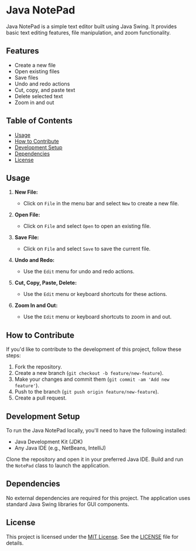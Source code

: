 # Java NotePad

Java NotePad is a simple text editor built using Java Swing. It provides basic text editing features, file manipulation, and zoom functionality.

## Features

- Create a new file
- Open existing files
- Save files
- Undo and redo actions
- Cut, copy, and paste text
- Delete selected text
- Zoom in and out

## Table of Contents

- [Usage](#usage)
- [How to Contribute](#how-to-contribute)
- [Development Setup](#development-setup)
- [Dependencies](#dependencies)
- [License](#license)

## Usage

1. **New File:**
   - Click on `File` in the menu bar and select `New` to create a new file.

2. **Open File:**
   - Click on `File` and select `Open` to open an existing file.

3. **Save File:**
   - Click on `File` and select `Save` to save the current file.

4. **Undo and Redo:**
   - Use the `Edit` menu for undo and redo actions.

5. **Cut, Copy, Paste, Delete:**
   - Use the `Edit` menu or keyboard shortcuts for these actions.

6. **Zoom In and Out:**
   - Use the `Edit` menu or keyboard shortcuts to zoom in and out.

## How to Contribute

If you'd like to contribute to the development of this project, follow these steps:

1. Fork the repository.
2. Create a new branch (`git checkout -b feature/new-feature`).
3. Make your changes and commit them (`git commit -am 'Add new feature'`).
4. Push to the branch (`git push origin feature/new-feature`).
5. Create a pull request.

## Development Setup

To run the Java NotePad locally, you'll need to have the following installed:

- Java Development Kit (JDK)
- Any Java IDE (e.g., NetBeans, IntelliJ)

Clone the repository and open it in your preferred Java IDE. Build and run the `NotePad` class to launch the application.

## Dependencies

No external dependencies are required for this project. The application uses standard Java Swing libraries for GUI components.

## License

This project is licensed under the [MIT License](LICENSE). See the [LICENSE](LICENSE) file for details.
